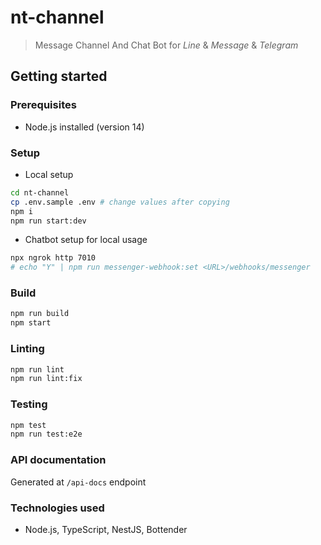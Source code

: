 # nt-channel

> Message Channel And Chat Bot for _Line_ & _Message_ & _Telegram_

## Getting started

### Prerequisites

-   Node.js installed (version 14)

### Setup

-   Local setup

```bash
cd nt-channel
cp .env.sample .env # change values after copying
npm i
npm run start:dev
```

-   Chatbot setup for local usage

```bash
npx ngrok http 7010
# echo "Y" | npm run messenger-webhook:set <URL>/webhooks/messenger
```

### Build

```bash
npm run build
npm start
```

### Linting

```bash
npm run lint
npm run lint:fix
```

### Testing

```bash
npm test
npm run test:e2e
```

### API documentation

Generated at `/api-docs` endpoint

### Technologies used

-   Node.js, TypeScript, NestJS, Bottender
